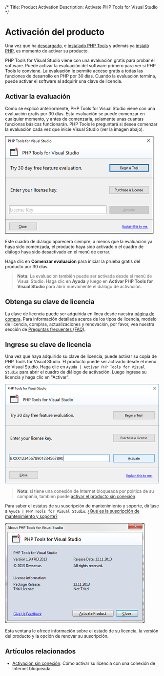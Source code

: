 /*
Title: Product Activation
Description: Activate PHP Tools for Visual Studio
*/

# Activación del producto

Una vez que ha [descargado](https://www.devsense.com/es/download), e [instalado PHP Tools](https://docs.devsense.com/es/vs/installation) y además ya [instaló PHP](https://docs.devsense.com/es/vs/installation), es momento de activar su producto.

PHP Tools for Visual Studio viene con una evaluación gratis para probar el software. Puede activar la evaluación del software primero para ver si PHP Tools le conviene. La evaluación le permite acceso gratis a todas las funciones de desarrollo en PHP por 30 días. Cuando la evaluación termina, puede activar el software al adquirir una clave de licencia.


## Activar la evaluación

Como se explicó anteriormente, PHP Tools for Visual Studio viene con una evaluación gratis por 30 días. Esta evaluación se puede comenzar en cualquier momento, y antes de comenzarla, solamente unas cuantas funcionas básicas funcionarán. PHP Tools le preguntará si desea comenzar la evaluación cada vez que inicie Visual Studio (ver la imagen abajo).
 

![Begin trial](imgs/license-ask-trial.png)

Este cuadro de diálogo aparecerá siempre, a menos que la evaluación ya haya sido comenzada, el producto haya sido activado o el cuadro de diálogo haya sido desactivado en el menú de cerrar.

Haga clic en **Comenzar evaluación** para iniciar la prueba gratis del producto por 30 días.

> **Nota:** La evaluación también puede ser activada desde el menú de Visual Studio. Haga clic en **Ayuda** y luego en **Activar PHP Tools for Visual Studio** para abrir nuevamente el diálogo de activación.


## Obtenga su clave de licencia

La clave de licencia puede ser adquirida en línea desde nuestra [página de compra](https://www.devsense.com/purchase). Para información detallada acerca de los tipos de licencia, modelo de licencia, compras, actualizaciones y renovación, por favor, vea nuestra sección de [Preguntas frecuentes (FAQ)](https://www.devsense.com/es/purchase#faq).

## Ingrese su clave de licencia

Una vez que haya adquirido su clave de licencia, puede activar su copia de PHP Tools for Visual Studio. El producto puede ser activado desde el menú de Visual Studio. 
Haga clic en `Ayuda | Activar PHP Tools for Visual Studio` para abrir el cuadro de diálogo de activación. Luego ingrese su licencia y haga clic en "Activar".


![Enter license key](imgs/activation-enter-key.png)

> **Nota**: si tiene una conexión de Internet bloqueada por política de su compañía, también puede [activar el producto sin conexión](offline-activation).

Para saber el estatus de su suscripción de mantenimiento y soporte, diríjase a `Ayuda | PHP Tools for Visual Studio`. [¿Qué es la suscripción de mantenimiento y soporte?](https://www.devsense.com/es/purchase/faq/upgrades-and-renewal#what-is-the-maintenance-and-support-subscription)

![License status](imgs/license-about-window.png)

Esta ventana le ofrece información sobre el estado de su licencia, la versión del producto y la opción de renovar su suscripción.

## Artículos relacionados

- [Activación sin conexión](offline-activation): Cómo activar su licencia con una conexión de Internet bloqueada.
